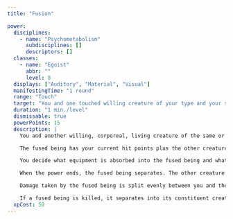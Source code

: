 ```yaml
---
title: "Fusion"

power:
  disciplines:
    - name: "Psychometabolism"
      subdisciplines: []
      descriptors: []
  classes:
    - name: "Egoist"
      abbr: ""
      level: 8
  displays: ["Auditory", "Material", "Visual"]
  manifestingTime: "1 round"
  range: "Touch"
  target: "You and one touched willing creature of your type and your size or smaller"
  duration: "1 min./level"
  dismissable: true
  powerPoints: 15
  description: |
    You and another willing, corporeal, living creature of the same or smaller size fuse into one being. As the manifester, you control the actions of the fused being. However, you can give up this control to the other creature. Once you give up control, you cannot regain it unless the other creature relinquishes it.

    The fused being has your current hit points plus the other creature's current hit points. The fused being knows all the powers you and the other creature know, has the sum of your and the other creature's power points, and knows or has prepared any spells you or the other creature possesses (if any). Likewise, all feats, racial abilities, and class features are pooled (if both creatures have the same ability, the fused being gains it only once). For each of the six ability scores, the fused being's score is the higher of yours and the other creature's, and the fused being also has the higher Hit Dice or manifester level-this effectively means the fused being uses the better saving throws, attack bonus, and skill modifiers of either member, and it manifests powers at the higher of the manifester levels that you or the other creature possessed before becoming fused.

    You decide what equipment is absorbed into the fused being and what equipment remains available for use. These fused items are restored once the power ends.

    When the power ends, the fused being separates. The other creature appears in an area adjacent to you that you determine. If separation occurs in a cramped space, the other creature is expelled through the Astral Plane, finally coming to rest materially in the nearest empty space and taking 1d6 points of damage for each 10 feet of solid material passed through.

    Damage taken by the fused being is split evenly between you and the other creature when the power ends. You do not leave the fusion with more hit points than you entered it with, unless you were damaged prior to the fusion and the fused being was subsequently healed. In a like manner, the fused being's remaining power points are split between you and the other creature (you can leave with more points than you entered with, as long as you don't exceed the maximum power points for your level and ability score). Ability damage and negative levels are also split between you and the other creature. (If an odd number of negative levels or ability score reductions must be split, you decide whether you or the other creature receives the additional loss.)

    If a fused being is killed, it separates into its constituent creatures, both of which are also dead. You cannot use fission on a fused being.
  xpCost: 50
---
```

